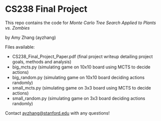 # CS238 Final Project

This repo contains the code for _Monte Carlo Tree Search Applied to Plants vs. Zombies_

by Amy Zhang (ayzhang)

Files available:
- CS238_Final_Project_Paper.pdf (final project writeup detailing project goals, methods and analysis)
- big_mcts.py (simulating game on 10x10 board using MCTS to decide actions)
- big_random.py (simulating game on 10x10 board deciding actions randomly)
- small_mcts.py (simulating game on 3x3 board using MCTS to decide actions)
- small_random.py (simulating game on 3x3 board deciding actions randomly)

Contact ayzhang@stanford.edu with any questions!
